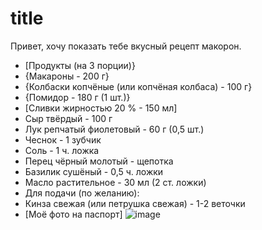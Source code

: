 # title
Привет, хочу показать тебе вкусный рецепт макорон.
- [Продукты (на 3 порции)}
- {Макароны - 200 г}
- {Колбаски копчёные (или копчёная колбаса) - 100 г}
- {Помидор - 180 г (1 шт.)}
- [Сливки жирностью 20 % - 150 мл]
- Сыр твёрдый - 100 г
- Лук репчатый фиолетовый - 60 г (0,5 шт.)
- Чеснок - 1 зубчик
- Соль - 1 ч. ложка
- Перец чёрный молотый - щепотка
- Базилик сушёный - 0,5 ч. ложки
- Масло растительное - 30 мл (2 ст. ложки)
- Для подачи (по желанию):
- Кинза свежая (или петрушка свежая) - 1-2 веточки
- [Моё фото на паспорт]  ![image](https://github.com/user-attachments/assets/70746e7f-eb63-4a12-8748-35541cc9df67)
